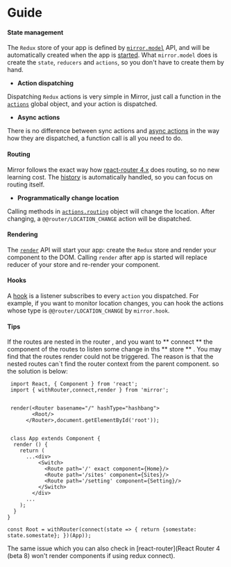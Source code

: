 # Guide

#### State management

The `Redux` store of your app is defined by [`mirror.model`](https://github.com/mirrorjs/mirror/blob/master/docs/api.md#mirrormodelname-initialstate-reducers-effects) API, and will be automatically created when the app is [started](#rendering). What `mirror.model` does is create the `state`, `reducers` and `actions`, so you don't have to create them by hand.

* **Action dispatching**

Dispatching `Redux` actions is very simple in Mirror, just call a function in the [`actions`](https://github.com/mirrorjs/mirror/blob/master/docs/api.md#actions) global object, and your action is dispatched.

* **Async actions**

There is no difference between sync actions and [async actions](https://github.com/mirrorjs/mirror/blob/master/docs/api.md#-effects) in the way how they are dispatched, a function call is all you need to do.

#### Routing

Mirror follows the exact way how [react-router 4.x](https://github.com/ReactTraining/react-router) does routing, so no new learning cost. The [history](https://github.com/ReactTraining/react-router/blob/master/packages/react-router/docs/api/Router.md#history-object) is automatically handled, so you can focus on routing itself.

* **Programmatically change location**

Calling methods in [`actions.routing`](https://github.com/mirrorjs/mirror/blob/master/docs/api.md#-actionsrouting) object will change the location. After changing, a `@@router/LOCATION_CHANGE` action will be dispatched.

#### Rendering

The [`render`](https://github.com/mirrorjs/mirror/blob/master/docs/api.md##rendercomponent-container) API will start your app: create the `Redux` store and render your component to the DOM. Calling `render` after app is started will replace reducer of your store and re-render your component.

#### Hooks

A [hook](https://github.com/mirrorjs/mirror/blob/master/docs/api.md#mirrorhookaction-getstate--) is a listener subscribes to every `action` you dispatched. For example, if you want to monitor location changes, you can hook the actions whose type is `@@router/LOCATION_CHANGE` by `mirror.hook`.

#### Tips

If the routes are nested in the router , and you want to ** connect ** the component of the routes to listen some change in ths ** store ** . You may find that the routes render could not be triggered. The reason is that the nested routes can`t find the router context from the parent component. so the solution is below:
```
 import React, { Component } from 'react';
 import { withRouter,connect,render } from 'mirror';


 render(<Router basename="/" hashType="hashbang">
        <Root/>
      </Router>,document.getElementById('root'));


 class App extends Component {
  render () {
    return (
      ...<div>
          <Switch>
            <Route path='/' exact component={Home}/>
            <Route path='/sites' component={Sites}/>
            <Route path='/setting' component={Setting}/>
          </Switch>
        </div>
      ...
    );
  }
}

const Root = withRouter(connect(state => { return {somestate: state.somestate}; })(App));

```

The same issue which you can also check in [react-router](React Router 4 (beta 8) won't render components if using redux connect).



